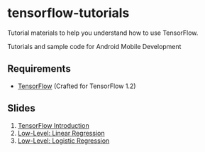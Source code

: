 # tensorflow-tutorials
Tutorial materials to help you understand how to use TensorFlow. 

Tutorials and sample code for Android Mobile Development

## Requirements
- [TensorFlow](https://tensorflow.org/install) (Crafted for TensorFlow 1.2)


## Slides
1. [TensorFlow Introduction](https://drive.google.com/open?id=1FCTBLAtQAB3Ag8c5qqPGB2x57U2SV7whUOYVIQLjCdU)
2. [Low-Level: Linear Regression](https://drive.google.com/open?id=1FDmrFza0yaj3ExHrMvww4WT8HBFbO3bGdBDbOAeDWno)
3. [Low-Level: Logistic Regression](https://drive.google.com/open?id=1hBz-QpYP900Kfnh-Dojirw3xqdAvNqELXJPnJUWxbys)
